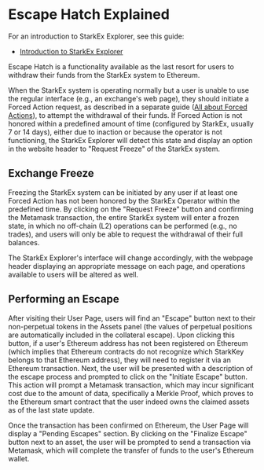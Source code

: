 # Escape Hatch Explained

For an introduction to StarkEx Explorer, see this guide:

- [Introduction to StarkEx Explorer](/tutorials/introduction)

Escape Hatch is a functionality available as the last resort for users to withdraw their funds from the StarkEx system to Ethereum.

When the StarkEx system is operating normally but a user is unable to use the regular interface (e.g., an exchange's web page), they should initiate a Forced Action request, as described in a separate guide ([All about Forced Actions](/tutorials/forcedactions)), to attempt the withdrawal of their funds. If Forced Action is not honored within a predefined amount of time (configured by StarkEx, usually 7 or 14 days), either due to inaction or because the operator is not functioning, the StarkEx Explorer will detect this state and display an option in the website header to "Request Freeze" of the StarkEx system.

## Exchange Freeze

Freezing the StarkEx system can be initiated by any user if at least one Forced Action has not been honored by the StarkEx Operator within the predefined time. By clicking on the "Request Freeze" button and confirming the Metamask transaction, the entire StarkEx system will enter a frozen state, in which no off-chain (L2) operations can be performed (e.g., no trades), and users will only be able to request the withdrawal of their full balances.

The StarkEx Explorer's interface will change accordingly, with the webpage header displaying an appropriate message on each page, and operations available to users will be altered as well.

## Performing an Escape

After visiting their User Page, users will find an "Escape" button next to their non-perpetual tokens in the Assets panel (the values of perpetual positions are automatically included in the collateral escape). Upon clicking this button, if a user's Ethereum address has not been registered on Ethereum (which implies that Ethereum contracts do not recognize which StarkKey belongs to that Ethereum address), they will need to register it via an Ethereum transaction. Next, the user will be presented with a description of the escape process and prompted to click on the "Initiate Escape" button. This action will prompt a Metamask transaction, which may incur significant cost due to the amount of data, specifically a Merkle Proof, which proves to the Ethereum smart contract that the user indeed owns the claimed assets as of the last state update.

Once the transaction has been confirmed on Ethereum, the User Page will display a "Pending Escapes" section. By clicking on the "Finalize Escape" button next to an asset, the user will be prompted to send a transaction via Metamask, which will complete the transfer of funds to the user's Ethereum wallet.
